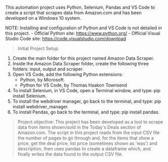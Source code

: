 This automation project uses Python, Selenium, Pandas and VS Code to create a script that scrapes data from Amazon.com and has been developed on a Windows 10 system.

NOTE: Installing and configuration of Python and VS Code is not detailed in this project. 
      - Official Python site: https://www.python.org/
      - Official Visual Studio Code site: https://code.visualstudio.com/download

> Initial Project Setup
1. Create the main folder for this project named Amazon Data Scraper.
2. Inside the Amazon Data Scraper folder, create the following three folders: input, output and scraper.
3. Open VS Code, add the following Python extensions: 
   - Python, by Microsoft.
   - Python for VS Code, by Thomas Haakon Townsend
4. To install Selenium, in VS Code, open a Terminal window, and type: pip install Selenium.
5. To install the webdriver manager, go back to the terminal, and type: pip install webdriver_manager.
6. To install Pandas, go back to the terminal, and type: pip install pandas.

> Project objective:
This project has been developed as a tool to scrape data from items shown/sold in the Today's Deals section of Amazon.com. The script in this project reads from the input CSV file the number of pages to go through and, for the items that show a price, get the deal price, list price (sometimes shown as 'was') and description, then uses pandas to create a dataframe which, and finally writes the data found to the output CSV file.


